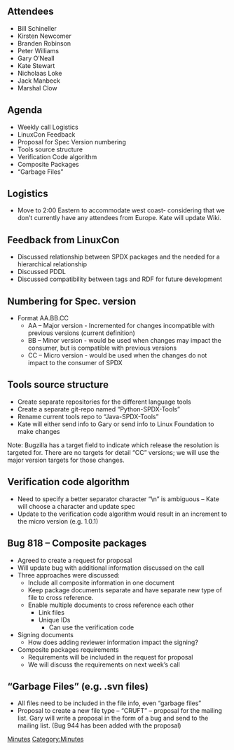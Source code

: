 ## Attendees

  - Bill Schineller
  - Kirsten Newcomer
  - Branden Robinson
  - Peter Williams
  - Gary O’Neall
  - Kate Stewart
  - Nicholaas Loke
  - Jack Manbeck
  - Marshal Clow

## Agenda

  - Weekly call Logistics
  - LinuxCon Feedback
  - Proposal for Spec Version numbering
  - Tools source structure
  - Verification Code algorithm
  - Composite Packages
  - “Garbage Files”

## Logistics

  - Move to 2:00 Eastern to accommodate west coast- considering that we
    don’t currently have any attendees from Europe. Kate will update
    Wiki.

## Feedback from LinuxCon

  - Discussed relationship between SPDX packages and the needed for a
    hierarchical relationship
  - Discussed PDDL
  - Discussed compatibility between tags and RDF for future development

## Numbering for Spec. version

  - Format AA.BB.CC
      - AA – Major version - Incremented for changes incompatible with
        previous versions (current definition)
      - BB – Minor version - would be used when changes may impact the
        consumer, but is compatible with previous versions
      - CC – Micro version - would be used when the changes do not
        impact to the consumer of SPDX

## Tools source structure

  - Create separate repositories for the different language tools
  - Create a separate git-repo named “Python-SPDX-Tools”
  - Rename current tools repo to “Java-SPDX-Tools”
  - Kate will either send info to Gary or send info to Linux Foundation
    to make changes

Note: Bugzilla has a target field to indicate which release the
resolution is targeted for. There are no targets for detail “CC”
versions; we will use the major version targets for those changes.

## Verification code algorithm

  - Need to specify a better separator character “\\n” is ambiguous –
    Kate will choose a character and update spec
  - Update to the verification code algorithm would result in an
    increment to the micro version (e.g. 1.0.1)

## Bug 818 – Composite packages

  - Agreed to create a request for proposal
  - Will update bug with additional information discussed on the call
  - Three approaches were discussed:
      - Include all composite information in one document
      - Keep package documents separate and have separate new type of
        file to cross reference.
      - Enable multiple documents to cross reference each other
          - Link files
          - Unique IDs
              - Can use the verification code
  - Signing documents
      - How does adding reviewer information impact the signing?
  - Composite packages requirements
      - Requirements will be included in the request for proposal
      - We will discuss the requirements on next week’s call

## “Garbage Files” (e.g. .svn files)

  - All files need to be included in the file info, even “garbage files”
  - Proposal to create a new file type – “CRUFT” – proposal for the
    mailing list. Gary will write a proposal in the form of a bug and
    send to the mailing list. (Bug 944 has been added with the proposal)

[Minutes](Category:Technical "wikilink")
[Category:Minutes](Category:Minutes "wikilink")
